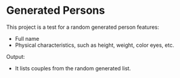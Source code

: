 # Generated Persons
This project is a test for a random generated person features:
- Full name
- Physical characteristics, such as height, weight, color eyes, etc.

Output: 
- It lists couples from the random generated list.

